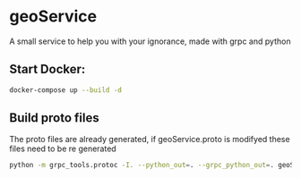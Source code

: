 # geoService
A small service to help you with your ignorance, made with grpc and python

## Start Docker:

```bash
docker-compose up --build -d
 ```
 
 ## Build proto files
 
The proto files are already generated, if geoService.proto is modifyed these files need to be re generated

```bash
python -m grpc_tools.protoc -I. --python_out=. --grpc_python_out=. geoService.proto --experimental_allow_proto3_optional
 ```
